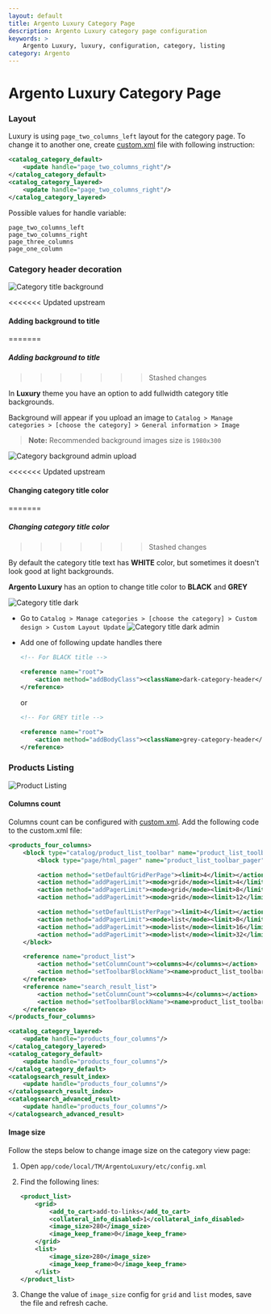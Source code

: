 ```yaml
---
layout: default
title: Argento Luxury Category Page
description: Argento Luxury category page configuration
keywords: >
    Argento Luxury, luxury, configuration, category, listing
category: Argento
---
```


# Argento Luxury Category Page

### Layout

Luxury is using `page_two_columns_left` layout for the category page. To
change it to another one, create
[custom.xml][custom_xml]
file with following instruction:

```xml
<catalog_category_default>
    <update handle="page_two_columns_right"/>
</catalog_category_default>
<catalog_category_layered>
    <update handle="page_two_columns_right"/>
</catalog_category_layered>
```

Possible values for handle variable:

```
page_two_columns_left
page_two_columns_right
page_three_columns
page_one_column
```

### Category header decoration

![Category title background](/images/argento/luxury/category/category-title-background.png)

<<<<<<< Updated upstream
#### Adding background to title
=======
##### Adding background to title
>>>>>>> Stashed changes

In **Luxury** theme you have an option to add fullwidth category title backgrounds.

Background will appear if you upload an image to
`Catalog > Manage categories > [choose the category] > General information > Image`

> **Note:** Recommended background images size is `1980x300`

![Category background admin upload](/images/argento/luxury/category/category-background-admin-upload.png)

<<<<<<< Updated upstream
#### Changing category title color
=======
##### Changing category title color
>>>>>>> Stashed changes

By default the category title text has **WHITE** color, but sometimes
it doesn't look good at light backgrounds.

**Argento Luxury** has an option to change title color to **BLACK** and **GREY**

![Category title dark](/images/argento/luxury/category/category-title-dark.png)

 *  Go to `Catalog > Manage categories > [choose the category] > Custom design > Custom Layout Update`
    ![Category title dark admin](/images/argento/luxury/category/dark-title-admin.png)
 *  Add one of following update handles there

    ```xml
    <!-- For BLACK title -->

    <reference name="root">
        <action method="addBodyClass"><className>dark-category-header</className></action>
    </reference>
    ```

    or

    ```xml
    <!-- For GREY title -->

    <reference name="root">
        <action method="addBodyClass"><className>grey-category-header</className></action>
    </reference>
    ```

### Products Listing

![Product Listing](/images/argento/luxury/category-page/product_listing.png)

#### Columns count

Columns count can be configured with [custom.xml][custom_xml].
Add the following code to the custom.xml file:


```xml
<products_four_columns>
    <block type="catalog/product_list_toolbar" name="product_list_toolbar" template="catalog/product/list/toolbar.phtml">
        <block type="page/html_pager" name="product_list_toolbar_pager"/>

        <action method="setDefaultGridPerPage"><limit>4</limit></action>
        <action method="addPagerLimit"><mode>grid</mode><limit>4</limit></action>
        <action method="addPagerLimit"><mode>grid</mode><limit>8</limit></action>
        <action method="addPagerLimit"><mode>grid</mode><limit>12</limit></action>

        <action method="setDefaultListPerPage"><limit>4</limit></action>
        <action method="addPagerLimit"><mode>list</mode><limit>8</limit></action>
        <action method="addPagerLimit"><mode>list</mode><limit>16</limit></action>
        <action method="addPagerLimit"><mode>list</mode><limit>32</limit></action>
    </block>

    <reference name="product_list">
        <action method="setColumnCount"><columns>4</columns></action>
        <action method="setToolbarBlockName"><name>product_list_toolbar</name></action>
    </reference>
    <reference name="search_result_list">
        <action method="setColumnCount"><columns>4</columns></action>
        <action method="setToolbarBlockName"><name>product_list_toolbar</name></action>
    </reference>
</products_four_columns>

<catalog_category_layered>
    <update handle="products_four_columns"/>
</catalog_category_layered>
<catalog_category_default>
    <update handle="products_four_columns"/>
</catalog_category_default>
<catalogsearch_result_index>
    <update handle="products_four_columns"/>
</catalogsearch_result_index>
<catalogsearch_advanced_result>
    <update handle="products_four_columns"/>
</catalogsearch_advanced_result>
```

#### Image size

Follow the steps below to change image size on the category view page:

 1. Open `app/code/local/TM/ArgentoLuxury/etc/config.xml`

 2. Find the following lines:

    ```xml
    <product_list>
        <grid>
            <add_to_cart>add-to-links</add_to_cart>
            <collateral_info_disabled>1</collateral_info_disabled>
            <image_size>280</image_size>
            <image_keep_frame>0</image_keep_frame>
        </grid>
        <list>
            <image_size>280</image_size>
            <image_keep_frame>0</image_keep_frame>
        </list>
    </product_list>
    ```

 3. Change the value of `image_size` config for `grid` and `list` modes,
    save the file and refresh cache.

[custom_xml]: /m1/argento/theme-customization/small-changes/#custom-layout-update-file "custom.xml layout"
